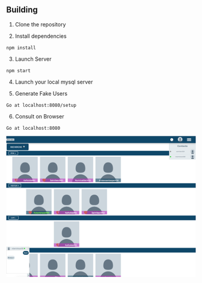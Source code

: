 ## Building

1. Clone the repository

2. Install dependencies
```
npm install
```
3. Launch Server
```
npm start
```
4. Launch your local mysql server

5. Generate Fake Users
```
Go at localhost:8080/setup
```
6. Consult on  Browser
```
Go at localhost:8080
```

![Alt text](img/example.png?raw=true)
